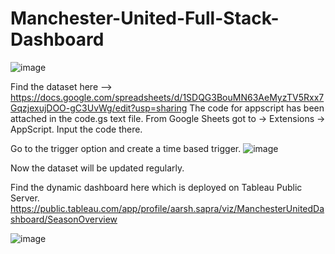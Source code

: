 # Manchester-United-Full-Stack-Dashboard
![image](https://user-images.githubusercontent.com/66909599/144561365-6c4b8871-5983-4c16-9c19-72afdce30563.png)

Find the dataset here --> https://docs.google.com/spreadsheets/d/1SDQG3BouMN63AeMyzTV5Rxx7GqzjexujDOO-gC3UvWg/edit?usp=sharing
The code for appscript has been attached in the code.gs text file.
From Google Sheets got to -> Extensions -> AppScript.
Input the code there.

Go to the trigger option and create a time based trigger.
![image](https://user-images.githubusercontent.com/66909599/144561632-a5b6b9c2-44a6-4978-a5ee-8ef7ed4fb921.png)

Now the dataset will be updated regularly.

Find the dynamic dashboard here which is deployed on Tableau Public Server.
https://public.tableau.com/app/profile/aarsh.sapra/viz/ManchesterUnitedDashboard/SeasonOverview

![image](https://user-images.githubusercontent.com/66909599/144561800-29b40e36-2ee3-4327-9ed8-93444ea2fc33.png)
